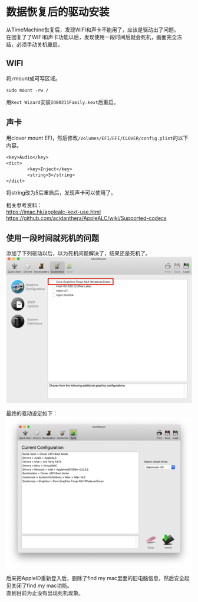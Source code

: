 # 数据恢复后的驱动安装

从TimeMachine恢复后，发现WIFI和声卡不能用了，应该是驱动出了问题。  
在回复了了WIFI和声卡功能以后，发现使用一段时间后就会死机，画面完全冻结，必须手动关机重启。

## WIFI
将`/`mount成可写区域。  
```
sudo mount -rw /
```

用`Kext Wizard`安装`IO80211Family.kext`后重启。

## 声卡
用clover mount EFI，然后修改`/Volumes/EFI/EFI/CLOVER/config.plist`的以下内容。
```
<key>Audio</key>
<dict>
        <key>Inject</key>
        <string>5</string>
</dict>
```
将string改为5后重启后，发现声卡可以使用了。

相关参考资料：  
https://imac.hk/applealc-kext-use.html  
https://github.com/acidanthera/AppleALC/wiki/Supported-codecs

## 使用一段时间就死机的问题
添加了下列驱动以后，以为死机问题解决了，结果还是死机了。
![](assets/2020-12-09-23-41-25.png)

最终的驱动设定如下：
![](assets/2020-12-09-23-43-19.png)

后来把AppleID重新登入后，删除了find my mac里面的旧电脑信息，然后安全起见关闭了find my mac功能。  
直到目前为止没有出现死机现象。
